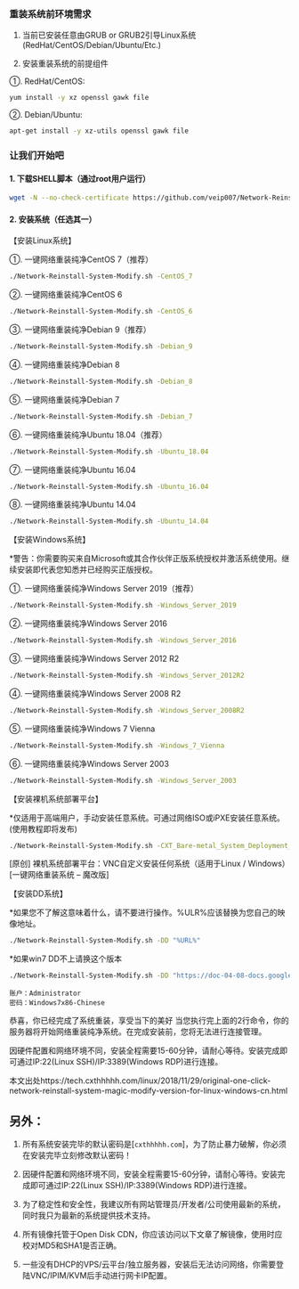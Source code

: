 
### 重装系统前环境需求
1. 当前已安装任意由GRUB or GRUB2引导Linux系统(RedHat/CentOS/Debian/Ubuntu/Etc.)

2. 安装重装系统的前提组件

①. RedHat/CentOS:
``` bash
yum install -y xz openssl gawk file
```

②. Debian/Ubuntu:
``` bash
apt-get install -y xz-utils openssl gawk file
```

### 让我们开始吧
#### 1. 下载SHELL脚本（通过root用户运行）
``` bash
wget -N --no-check-certificate https://github.com/veip007/Network-Reinstall-System-Modify/raw/master/Network-Reinstall-System-Modify.sh && chmod a+x Network-Reinstall-System-Modify.sh
```

#### 2. 安装系统（任选其一）
【安装Linux系统】

①. 一键网络重装纯净CentOS 7（推荐）
``` bash
./Network-Reinstall-System-Modify.sh -CentOS_7
```

②. 一键网络重装纯净CentOS 6
``` bash
./Network-Reinstall-System-Modify.sh -CentOS_6
```

③. 一键网络重装纯净Debian 9（推荐）
``` bash
./Network-Reinstall-System-Modify.sh -Debian_9
```

④. 一键网络重装纯净Debian 8
``` bash
./Network-Reinstall-System-Modify.sh -Debian_8
```

⑤. 一键网络重装纯净Debian 7
``` bash
./Network-Reinstall-System-Modify.sh -Debian_7
```

⑥. 一键网络重装纯净Ubuntu 18.04（推荐）
``` bash
./Network-Reinstall-System-Modify.sh -Ubuntu_18.04
```

⑦. 一键网络重装纯净Ubuntu 16.04
``` bash
./Network-Reinstall-System-Modify.sh -Ubuntu_16.04
```

⑧. 一键网络重装纯净Ubuntu 14.04
``` bash
./Network-Reinstall-System-Modify.sh -Ubuntu_14.04
```

【安装Windows系统】

*警告：你需要购买来自Microsoft或其合作伙伴正版系统授权并激活系统使用。继续安装即代表您知悉并已经购买正版授权。

①. 一键网络重装纯净Windows Server 2019（推荐）
``` bash
./Network-Reinstall-System-Modify.sh -Windows_Server_2019
```

②. 一键网络重装纯净Windows Server 2016
``` bash
./Network-Reinstall-System-Modify.sh -Windows_Server_2016
```

③. 一键网络重装纯净Windows Server 2012 R2
``` bash
./Network-Reinstall-System-Modify.sh -Windows_Server_2012R2
```

④. 一键网络重装纯净Windows Server 2008 R2
``` bash
./Network-Reinstall-System-Modify.sh -Windows_Server_2008R2
```

⑤. 一键网络重装纯净Windows 7 Vienna
``` bash
./Network-Reinstall-System-Modify.sh -Windows_7_Vienna
```

⑥. 一键网络重装纯净Windows Server 2003
``` bash
./Network-Reinstall-System-Modify.sh -Windows_Server_2003
```

【安装裸机系统部署平台】

*仅适用于高端用户，手动安装任意系统。可通过网络ISO或iPXE安装任意系统。(使用教程即将发布)
``` bash
./Network-Reinstall-System-Modify.sh -CXT_Bare-metal_System_Deployment_Platform
```

[原创] 裸机系统部署平台：VNC自定义安装任何系统（适用于Linux / Windows）[一键网络重装系统 – 魔改版]

【安装DD系统】

*如果您不了解这意味着什么，请不要进行操作。%ULR%应该替换为您自己的映像地址。
``` bash
./Network-Reinstall-System-Modify.sh -DD "%URL%"
```

*如果win7 DD不上请换这个版本

``` bash
./Network-Reinstall-System-Modify.sh -DD "https://doc-04-08-docs.googleusercontent.com/docs/securesc/ha0ro937gcuc7l7deffksulhg5h7mbp1/9i477hu740oekckims96q6b9ehimg3rl/1548338400000/17128039988164006870/*/1iXgBX-awPos99cFdCAgHDZ2YpP2ivKU0?e=download"
```
```
账户：Administrator
密码：Windows7x86-Chinese
```

恭喜，你已经完成了系统重装，享受当下的美好
当您执行完上面的2行命令，你的服务器将开始网络重装纯净系统。在完成安装前，您将无法进行连接管理。

因硬件配置和网络环境不同，安装全程需要15-60分钟，请耐心等待。安装完成即可通过IP:22(Linux SSH)/IP:3389(Windows RDP)进行连接。

本文出处https://tech.cxthhhhh.com/linux/2018/11/29/original-one-click-network-reinstall-system-magic-modify-version-for-linux-windows-cn.html


## 另外：
1. 所有系统安装完毕的默认密码是[```cxthhhhh.com```]，为了防止暴力破解，你必须在安装完毕立刻修改默认密码！

2. 因硬件配置和网络环境不同，安装全程需要15-60分钟，请耐心等待。安装完成即可通过IP:22(Linux SSH)/IP:3389(Windows RDP)进行连接。

3. 为了稳定性和安全性，我建议所有网站管理员/开发者/公司使用最新的系统，同时我只为最新的系统提供技术支持。

4. 所有镜像托管于Open Disk CDN，你应该访问以下文章了解镜像，使用时应校对MD5和SHA1是否正确。

5. 一些没有DHCP的VPS/云平台/独立服务器，安装后无法访问网络，你需要登陆VNC/IPIM/KVM后手动进行网卡IP配置。
